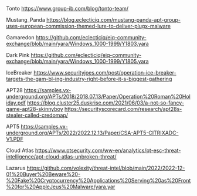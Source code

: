 Tonto
https://www.group-ib.com/blog/tonto-team/

Mustang_Panda
https://blog.eclecticiq.com/mustang-panda-apt-group-uses-european-commission-themed-lure-to-deliver-plugx-malware

Gamaredon
https://github.com/eclecticiq/eiq-community-exchange/blob/main/yara/Windows_1000-1999/Y1803.yara

Dark Pink
https://github.com/eclecticiq/eiq-community-exchange/blob/main/yara/Windows_1000-1999/Y1805.yara

IceBreaker
https://www.securityjoes.com/post/operation-ice-breaker-targets-the-gam-bl-ing-industry-right-before-it-s-biggest-gathering

APT28
https://samples.vx-underground.org/APTs/2018/2018.07.13/Paper/Operation%20Roman%20Holiday.pdf
https://blog.cluster25.duskrise.com/2021/06/03/a-not-so-fancy-game-apt28-skinnyboy
https://securityscorecard.com/research/apt28s-stealer-called-credomap/

APT5
https://samples.vx-underground.org/APTs/2022/2022.12.13/Paper/CSA-APT5-CITRIXADC-V1.PDF

Cloud Atlas
https://www.ptsecurity.com/ww-en/analytics/pt-esc-threat-intelligence/apt-cloud-atlas-unbroken-threat/

Lazarus
https://github.com/volexity/threat-intel/blob/main/2022/2022-12-01%20Buyer%20Beware%20-%20Fake%20Cryptocurrency%20Applications%20Serving%20as%20Front%20for%20AppleJeus%20Malware/yara.yar

